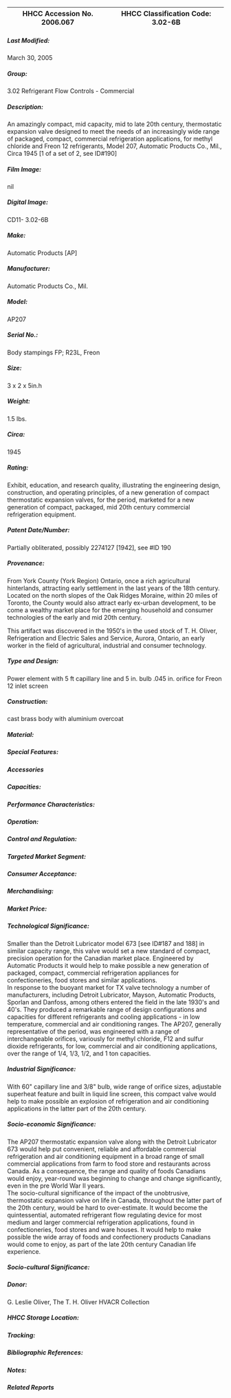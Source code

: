 | **HHCC Accession No. 2006.067** |**HHCC Classification Code:  3.02-6B**|
| ----------- | ----------- |

##### Last Modified:
March 30, 2005

##### Group:
3.02 Refrigerant Flow Controls - Commercial

##### Description:
An amazingly compact, mid capacity, mid to late 20th century, thermostatic expansion valve designed to meet the needs of an increasingly wide range of packaged, compact, commercial refrigeration applications, for methyl chloride and Freon 12 refrigerants, Model 207, Automatic Products Co., Mil., Circa 1945 [1 of a set of 2, see ID#190]

##### Film Image:
nil

##### Digital Image:
CD11- 3.02-6B

##### Make:
Automatic Products [AP]

##### Manufacturer:
Automatic Products Co., Mil.

##### Model:
AP207

##### Serial No.:
Body stampings FP; R23L, Freon

##### Size:
3 x 2 x 5in.h

##### Weight:
1.5 lbs.

##### Circa:
1945

##### Rating:
Exhibit, education, and research quality, illustrating the engineering design, construction, and operating principles, of a new generation of compact thermostatic expansion valves, for the period, marketed for a new generation of compact, packaged, mid 20th century commercial refrigeration equipment.

##### Patent Date/Number:
Partially obliterated, possibly 2274127 [1942], see #ID 190

##### Provenance:
From York County (York Region) Ontario, once a rich agricultural hinterlands, attracting early settlement in the last years of the 18th century. Located on the north slopes of the Oak Ridges Moraine, within 20 miles of Toronto, the County would also attract early ex-urban development, to be come a wealthy market place for the emerging household and consumer technologies of the early and mid 20th century. 


This artifact was discovered in the 1950's in the used stock of T. H. Oliver, Refrigeration and Electric Sales and Service, Aurora, Ontario, an early worker in the field of agricultural, industrial and consumer technology.

##### Type and Design:
Power element with 5 ft capillary line and 5 in. bulb
.045 in. orifice  for Freon 12
inlet screen

##### Construction:
cast brass body with aluminium overcoat

##### Material:


##### Special Features:


##### Accessories


##### Capacities:


##### Performance Characteristics:


##### Operation:


##### Control and Regulation:


##### Targeted Market Segment:


##### Consumer Acceptance:


##### Merchandising:


##### Market Price:


##### Technological Significance:
Smaller than the Detroit Lubricator model 673  [see ID#187 and 188] in similar capacity range, this valve would set a new standard of compact, precision operation for the Canadian market place. Engineered by Automatic Products it would help to make possible a new generation of packaged, compact, commercial refrigeration appliances for confectioneries, food stores and similar applications.   
In response to the buoyant market for TX valve technology a number of manufacturers, including Detroit Lubricator, Mayson, Automatic Products, Sporlan and Danfoss, among others entered the field in the late 1930's and 40's. They produced a remarkable range of design configurations and capacities for different refrigerants and cooling applications - in low temperature, commercial and air conditioning ranges. 
The AP207, generally representative of the period, was engineered with a range of interchangeable orifices, variously for methyl chloride, F12 and sulfur dioxide refrigerants, for low, commercial and air conditioning applications, over the range of 1/4, 1/3, 1/2, and 1 ton capacities.

##### Industrial Significance:
With 60" capillary line and 3/8" bulb, wide range of orifice sizes, adjustable superheat feature and built in liquid line screen, this compact valve would help to make possible an  explosion of refrigeration and air conditioning applications in the latter part of the 20th century.

##### Socio-economic Significance:
The AP207 thermostatic expansion valve along with the Detroit Lubricator 673 would help put convenient, reliable and affordable commercial refrigeration and air conditioning equipment in a broad range of small commercial applications from farm to food store and restaurants across Canada. 
As a consequence, the range and quality of foods Canadians would enjoy, year-round was beginning to change and change significantly, even in the pre World War II years.           
The socio-cultural significance of the impact of the unobtrusive, thermostatic  expansion valve on life in Canada, throughout the latter part of the 20th century, would be hard to over-estimate. 
It would become the quintessential, automated refrigerant flow regulating device for most medium and larger commercial refrigeration applications, found in confectioneries, food stores and ware houses. It would help to make possible the wide array of foods and confectionery products Canadians would come to enjoy, as part of the late 20th century Canadian life experience.

##### Socio-cultural Significance:


##### Donor:
G. Leslie Oliver, The T. H. Oliver HVACR Collection

##### HHCC Storage Location:


##### Tracking:


##### Bibliographic References:


##### Notes:


##### Related Reports

